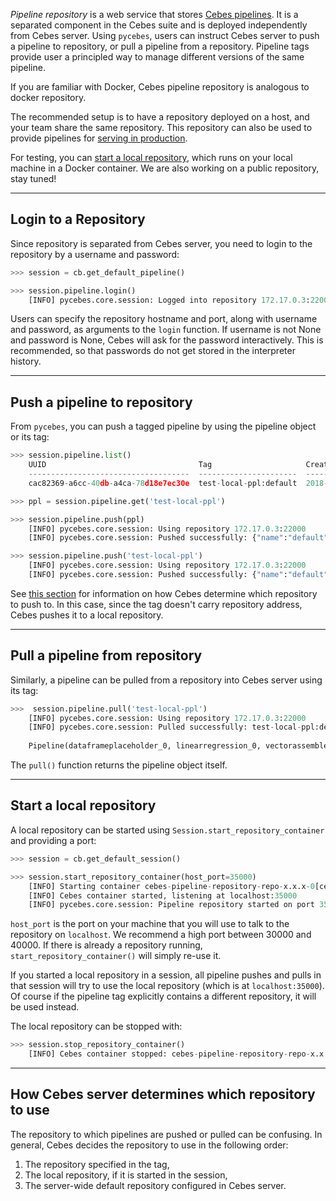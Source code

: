 _Pipeline repository_ is a web service that stores [Cebes pipelines](pipelines_concepts.md).
It is a separated component in the Cebes suite and is deployed independently from Cebes server.
Using `pycebes`, users can instruct Cebes server to push a pipeline to repository, or pull a pipeline 
from a repository. Pipeline tags provide user a principled way to manage different versions of the same
pipeline.

If you are familiar with Docker, Cebes pipeline repository is analogous to docker repository.

The recommended setup is to have a repository deployed on a host, and your team share the same 
repository. This repository can also be used to provide pipelines for [serving in production](serving.md).

For testing, you can [start a local repository](#start-local-repo), which runs on your local 
machine in a Docker container. We are also working on a public repository, stay tuned!

---
## Login to a Repository

Since repository is separated from Cebes server, you need to login to the repository by a username and password:

```python
>>> session = cb.get_default_pipeline()

>>> session.pipeline.login()
    [INFO] pycebes.core.session: Logged into repository 172.17.0.3:22000
```

Users can specify the repository hostname and port, along with username and password, as arguments to 
the `login` function. If username is not None and password is None, Cebes will ask for the password
interactively. This is recommended, so that passwords do not get stored in the interpreter history.

---
## Push a pipeline to repository

From `pycebes`, you can push a tagged pipeline by using the pipeline object or its tag:

```python
>>> session.pipeline.list()     
    UUID                                  Tag                     Created                       # of stages
    ------------------------------------  ----------------------  --------------------------  -------------
    cac82369-a6cc-40db-a4ca-78d18e7ec30e  test-local-ppl:default  2018-01-13 16:37:57.479000              3

>>> ppl = session.pipeline.get('test-local-ppl')

>>> session.pipeline.push(ppl)
    [INFO] pycebes.core.session: Using repository 172.17.0.3:22000
    [INFO] pycebes.core.session: Pushed successfully: {"name":"default","lastUpdate":1515877964875,"repositoryName":"test-local-ppl"}

>>> session.pipeline.push('test-local-ppl')
    [INFO] pycebes.core.session: Using repository 172.17.0.3:22000
    [INFO] pycebes.core.session: Pushed successfully: {"name":"default","lastUpdate":1515877972651,"repositoryName":"test-local-ppl"}
```

See [this section](#determine-repository) for information on how Cebes determine which repository
to push to. In this case, since the tag doesn't carry repository address, Cebes pushes it to a local repository.

---
## Pull a pipeline from repository

Similarly, a pipeline can be pulled from a repository into Cebes server using its tag:

```python
>>>  session.pipeline.pull('test-local-ppl')
    [INFO] pycebes.core.session: Using repository 172.17.0.3:22000
    [INFO] pycebes.core.session: Pulled successfully: test-local-ppl:default
    
    Pipeline(dataframeplaceholder_0, linearregression_0, vectorassembler_0)
```

The `pull()` function returns the pipeline object itself.

---
<a name="start-local-repo"></a>
## Start a local repository

A local repository can be started using `Session.start_repository_container` and providing a port:

```python
>>> session = cb.get_default_session()

>>> session.start_repository_container(host_port=35000)
    [INFO] Starting container cebes-pipeline-repository-repo-x.x.x-0[cebes:x.x.x] with data path at $HOME/.cebes/repo-x.x.x/repository
    [INFO] Cebes container started, listening at localhost:35000
    [INFO] pycebes.core.session: Pipeline repository started on port 35000
```

`host_port` is the port on your machine that you will use to talk to the repository on `localhost`.
We recommend a high port between 30000 and 40000. If there is already a repository running, 
`start_repository_container()` will simply re-use it.

If you started a local repository in a session, all pipeline pushes and pulls in that session 
will try to use the local repository (which is at `localhost:35000`). Of course if the pipeline 
tag explicitly contains a different repository, it will be used instead.

The local repository can be stopped with:

```python
>>> session.stop_repository_container()
    [INFO] Cebes container stopped: cebes-pipeline-repository-repo-x.x.x-0[cebes:x.x.x] at port 35000
```

---
<a name="determine-repository"></a>
## How Cebes server determines which repository to use

The repository to which pipelines are pushed or pulled can be confusing. In general, Cebes decides 
the repository to use in the following order:

1. The repository specified in the tag,
1. The local repository, if it is started in the session,
1. The server-wide default repository configured in Cebes server.
